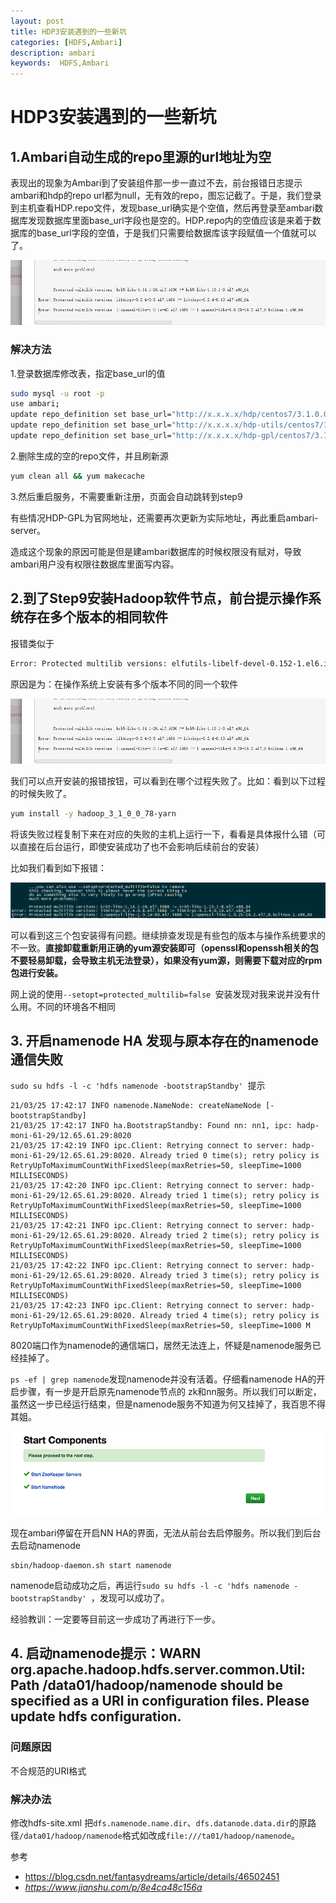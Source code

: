 ```yaml
---
layout: post
title: HDP3安装遇到的一些新坑
categories: [HDFS,Ambari]
description: ambari
keywords:  HDFS,Ambari
---
```

# HDP3安装遇到的一些新坑

## 1.Ambari自动生成的repo里源的url地址为空

表现出的现象为Ambari到了安装组件那一步一直过不去，前台报错日志提示ambari和hdp的repo url都为null，无有效的repo，图忘记截了。于是，我们登录到主机查看HDP.repo文件，发现base_url确实是个空值，然后再登录至ambari数据库发现数据库里面base_url字段也是空的。HDP.repo内的空值应该是来着于数据库的base_url字段的空值，于是我们只需要给数据库该字段赋值一个值就可以了。

![空值](/images/posts/20210410/2.png)

### 解决方法

1.登录数据库修改表，指定base_url的值

```bash
sudo mysql -u root -p
use ambari;
update repo_definition set base_url="http://x.x.x.x/hdp/centos7/3.1.0.0-78/" where repo_name="HDP";
update repo_definition set base_url="http://x.x.x.x/hdp-utils/centos7/1.1.0.22/" where repo_name="HDP-UTILS";
update repo_definition set base_url="http://x.x.x.x/hdp-gpl/centos7/3.1.0.0-78/" where repo_name= "HDP-GPL";
```

 2.删除生成的空的repo文件，并且刷新源

```bash
yum clean all && yum makecache
```

3.然后重启服务，不需要重新注册，页面会自动跳转到step9

有些情况HDP-GPL为官网地址，还需要再次更新为实际地址，再此重启ambari-server。

造成这个现象的原因可能是但是建ambari数据库的时候权限没有赋对，导致ambari用户没有权限往数据库里面写内容。

## 2.到了Step9安装Hadoop软件节点，前台提示操作系统存在多个版本的相同软件

报错类似于

```bash
Error: Protected multilib versions: elfutils-libelf-devel-0.152-1.el6.i686 != elfutils-libelf-devel-0.164-2.el6.x86_64
```

原因是为：在操作系统上安装有多个版本不同的同一个软件

![报错](/images/posts/20210410/2.png)

我们可以点开安装的报错按钮，可以看到在哪个过程失败了。比如：看到以下过程的时候失败了。

```bash
yum install -y hadoop_3_1_0_0_78-yarn
```

将该失败过程复制下来在对应的失败的主机上运行一下，看看是具体报什么错（可以直接在后台运行，即使安装成功了也不会影响后续前台的安装）

比如我们看到如下报错：

![报错2](/images/posts/20210410/3.png)

可以看到这三个包安装得有问题。继续排查发现是有些包的版本与操作系统要求的不一致。**直接卸载重新用正确的yum源安装即可（openssl和openssh相关的包不要轻易卸载，会导致主机无法登录），如果没有yum源，则需要下载对应的rpm包进行安装。**

网上说的使用`--setopt=protected_multilib=false `安装发现对我来说并没有什么用。不同的环境各不相同

## 3. 开启namenode HA 发现与原本存在的namenode通信失败

`sudo su hdfs -l -c 'hdfs namenode -bootstrapStandby' `提示

```
21/03/25 17:42:17 INFO namenode.NameNode: createNameNode [-bootstrapStandby]
21/03/25 17:42:17 INFO ha.BootstrapStandby: Found nn: nn1, ipc: hadp-moni-61-29/12.65.61.29:8020
21/03/25 17:42:19 INFO ipc.Client: Retrying connect to server: hadp-moni-61-29/12.65.61.29:8020. Already tried 0 time(s); retry policy is RetryUpToMaximumCountWithFixedSleep(maxRetries=50, sleepTime=1000 MILLISECONDS)
21/03/25 17:42:20 INFO ipc.Client: Retrying connect to server: hadp-moni-61-29/12.65.61.29:8020. Already tried 1 time(s); retry policy is RetryUpToMaximumCountWithFixedSleep(maxRetries=50, sleepTime=1000 MILLISECONDS)
21/03/25 17:42:21 INFO ipc.Client: Retrying connect to server: hadp-moni-61-29/12.65.61.29:8020. Already tried 2 time(s); retry policy is RetryUpToMaximumCountWithFixedSleep(maxRetries=50, sleepTime=1000 MILLISECONDS)
21/03/25 17:42:22 INFO ipc.Client: Retrying connect to server: hadp-moni-61-29/12.65.61.29:8020. Already tried 3 time(s); retry policy is RetryUpToMaximumCountWithFixedSleep(maxRetries=50, sleepTime=1000 MILLISECONDS)
21/03/25 17:42:23 INFO ipc.Client: Retrying connect to server: hadp-moni-61-29/12.65.61.29:8020. Already tried 4 time(s); retry policy is RetryUpToMaximumCountWithFixedSleep(maxRetries=50, sleepTime=1000 M
```

8020端口作为namenode的通信端口，居然无法连上，怀疑是namenode服务已经挂掉了。

`ps -ef | grep namenode`发现namenode并没有活着。仔细看namenode HA的开启步骤，有一步是开启原先namenode节点的 zk和nn服务。所以我们可以断定，虽然这一步已经运行结束，但是namenode服务不知道为何又挂掉了，我百思不得其姐。

![HA](/images/posts/20210410/4.png)

现在ambari停留在开启NN HA的界面，无法从前台去启停服务。所以我们到后台去启动namenode

```
sbin/hadoop-daemon.sh start namenode
```

namenode启动成功之后，再运行`sudo su hdfs -l -c 'hdfs namenode -bootstrapStandby' `，发现可以成功了。

经验教训：一定要等目前这一步成功了再进行下一步。

## 4. 启动namenode提示：WARN org.apache.hadoop.hdfs.server.common.Util: Path /data01/hadoop/namenode should be specified as a URI in configuration files. Please update hdfs configuration.

### 问题原因

不合规范的URI格式
### 解决办法
修改hdfs-site.xml 把`dfs.namenode.name.dir`、`dfs.datanode.data.dir`的原路径`/data01/hadoop/namenode`格式如改成`file:///ta01/hadoop/namenode`。



参考

- https://blog.csdn.net/fantasydreams/article/details/46502451
- *https://www.jianshu.com/p/8e4ca48c156a*